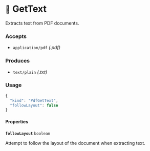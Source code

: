 # <small>:nut_and_bolt:</small> GetText

Extracts text from PDF documents.

### Accepts

  - `application/pdf` _(.pdf)_

### Produces

  - `text/plain` _(.txt)_

### Usage

```js
{
  "kind": "PdfGetText",
  "followLayout": false
}
```
#### Properties

**`followLayout`**  `boolean`

Attempt to follow the layout of the document when extracting text.


